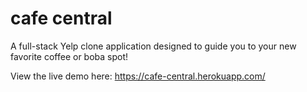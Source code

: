 # cafe central

A full-stack Yelp clone application designed to guide you to your new favorite coffee or boba spot!

View the live demo here: https://cafe-central.herokuapp.com/
